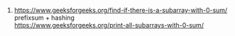 1) https://www.geeksforgeeks.org/find-if-there-is-a-subarray-with-0-sum/ prefixsum + hashing \
https://www.geeksforgeeks.org/print-all-subarrays-with-0-sum/


